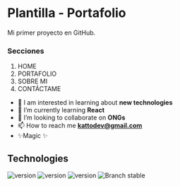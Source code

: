# Plantilla - Portafolio
Mi primer proyecto en GitHub.

### Secciones
1. HOME
2. PORTAFOLIO
3. SOBRE MI
4. CONTÁCTAME

- 👀 I am interested in learning about **new technologies**
- 🌱 I’m currently learning **React**
- 💞️ I’m looking to collaborate on **ONGs**
- 📫 How to reach me **kattodev@gmail.com**
- ✨Magic ✨

## Technologies
![version](https://img.shields.io/badge/html-v5.x-dd4b25.svg)
![version](https://img.shields.io/badge/css-v3.x-006db4.svg)
![version](https://img.shields.io/badge/git-v2.x-e94e31.svg)
![Branch stable](https://img.shields.io/badge/branch-master-blue.svg)
